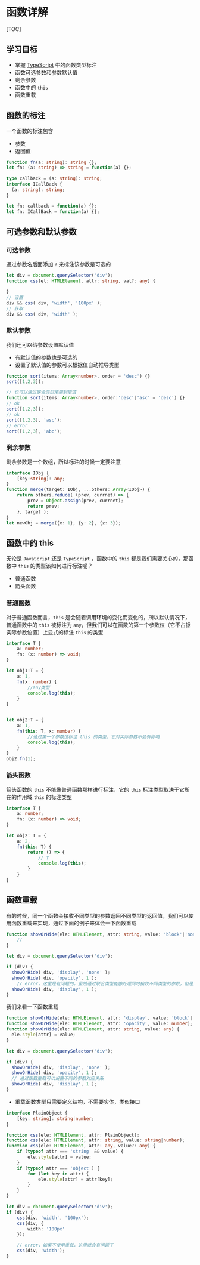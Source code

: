 # 函数详解

[TOC]

## 学习目标

- 掌握 <u>TypeScript</u> 中的函数类型标注
- 函数可选参数和参数默认值
- 剩余参数
- 函数中的 `this`
- 函数重载



## 函数的标注

一个函数的标注包含

- 参数
- 返回值

```typescript
function fn(a: string): string {};
let fn: (a: string) => string = function(a) {};

type callback = (a: string): string;
interface ICallBack {
  (a: string): string;
}

let fn: callback = function(a) {};
let fn: ICallBack = function(a) {};
```



## 可选参数和默认参数

### 可选参数

通过参数名后面添加 `?` 来标注该参数是可选的

```typescript
let div = document.querySelector('div');
function css(el: HTMLElement, attr: string, val?: any) {

}
// 设置
div && css( div, 'width', '100px' );
// 获取
div && css( div, 'width' );
```

### 默认参数

我们还可以给参数设置默认值

- 有默认值的参数也是可选的
- 设置了默认值的参数可以根据值自动推导类型

```typescript
function sort(items: Array<number>, order = 'desc') {}
sort([1,2,3]);

// 也可以通过联合类型来限制取值
function sort(items: Array<number>, order:'desc'|'asc' = 'desc') {}
// ok
sort([1,2,3]);
// ok
sort([1,2,3], 'asc');
// error
sort([1,2,3], 'abc');
```

### 剩余参数

剩余参数是一个数组，所以标注的时候一定要注意

```typescript
interface IObj {
    [key:string]: any;
}
function merge(target: IObj, ...others: Array<IObj>) {
    return others.reduce( (prev, currnet) => {
        prev = Object.assign(prev, currnet);
        return prev;
    }, target );
}
let newObj = merge({x: 1}, {y: 2}, {z: 3});
```



## 函数中的 this

无论是 `JavaScript` 还是 `TypeScript` ，函数中的 `this` 都是我们需要关心的，那函数中 `this` 的类型该如何进行标注呢？

- 普通函数
- 箭头函数

### 普通函数

对于普通函数而言，`this` 是会随着调用环境的变化而变化的，所以默认情况下，普通函数中的 `this` 被标注为 `any`，但我们可以在函数的第一个参数位（它不占据实际参数位置）上显式的标注 `this` 的类型

```typescript
interface T {
    a: number;
    fn: (x: number) => void;
}

let obj1:T = {
    a: 1,
    fn(x: number) {
        //any类型
        console.log(this);
    }
}


let obj2:T = {
    a: 1,
    fn(this: T, x: number) {
        //通过第一个参数位标注 this 的类型，它对实际参数不会有影响
        console.log(this);
    }
}
obj2.fn(1);
```

### 箭头函数

箭头函数的 `this` 不能像普通函数那样进行标注，它的 `this` 标注类型取决于它所在的作用域 `this` 的标注类型

```typescript
interface T {
    a: number;
    fn: (x: number) => void;
}

let obj2: T = {
    a: 2,
    fn(this: T) {
        return () => {
            // T
            console.log(this);
        }
    }
}
```



## 函数重载

有的时候，同一个函数会接收不同类型的参数返回不同类型的返回值，我们可以使用函数重载来实现，通过下面的例子来体会一下函数重载

```typescript
function showOrHide(ele: HTMLElement, attr: string, value: 'block'|'none'|number) {
	//
}

let div = document.querySelector('div');

if (div) {
  showOrHide( div, 'display', 'none' );
  showOrHide( div, 'opacity', 1 );
	// error，这里是有问题的，虽然通过联合类型能够处理同时接收不同类型的参数，但是多个参数之间是一种组合的模式，我们需要的应该是一种对应的关系
  showOrHide( div, 'display', 1 );
}
```

我们来看一下函数重载

```typescript
function showOrHide(ele: HTMLElement, attr: 'display', value: 'block'|'none');
function showOrHide(ele: HTMLElement, attr: 'opacity', value: number);
function showOrHide(ele: HTMLElement, attr: string, value: any) {
  ele.style[attr] = value;
}

let div = document.querySelector('div');

if (div) {
  showOrHide( div, 'display', 'none' );
  showOrHide( div, 'opacity', 1 );
  // 通过函数重载可以设置不同的参数对应关系
  showOrHide( div, 'display', 1 );
}
```

- 重载函数类型只需要定义结构，不需要实体，类似接口

```typescript
interface PlainObject {
    [key: string]: string|number;
}

function css(ele: HTMLElement, attr: PlainObject);
function css(ele: HTMLElement, attr: string, value: string|number);
function css(ele: HTMLElement, attr: any, value?: any) {
    if (typeof attr === 'string' && value) {
        ele.style[attr] = value;
    }
    if (typeof attr === 'object') {
        for (let key in attr) {
            ele.style[attr] = attr[key];
        }
    }
}

let div = document.querySelector('div');
if (div) {
    css(div, 'width', '100px');
    css(div, {
        width: '100px'
    });

    // error，如果不使用重载，这里就会有问题了
    css(div, 'width');
}
```


